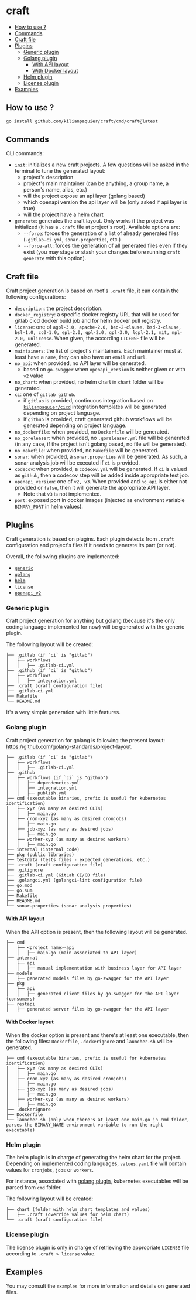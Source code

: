 # craft <!-- omit in toc -->

- [How to use ?](#how-to-use-)
- [Commands](#commands)
- [Craft file](#craft-file)
- [Plugins](#plugins)
  - [Generic plugin](#generic-plugin)
  - [Golang plugin](#golang-plugin)
    - [With API layout](#with-api-layout)
    - [With Docker layout](#with-docker-layout)
  - [Helm plugin](#helm-plugin)
  - [License plugin](#license-plugin)
- [Examples](#examples)

## How to use ?

```sh
go install github.com/kilianpaquier/craft/cmd/craft@latest
```

## Commands

CLI commands:

- `init`: initializes a new craft projects. A few questions will be asked in the terminal to tune the generated layout:
  - project's description
  - project's main maintainer (can be anything, a group name, a person's name, alias, etc.)
  - will the project expose an api layer (golang based)
  - which openapi version the api layer will be (only asked if api layer is true)
  - will the project have a helm chart
- `generate`: generates the craft layout. Only works if the project was initialized (it has a `.craft` file at project's root). Available options are:
  - `--force`: forces the generation of a list of already generated files (`.gitlab-ci.yml`, `sonar.properties`, etc.)
  - `--force-all`: forces the generation of all generated files even if they exist (you may stage or stash your changes before running `craft generate` with this option).

## Craft file

Craft project generation is based on root's `.craft` file, it can contain the following configurations:
- `description`: the project description.
- `docker_registry`: a specific docker registry URL that will be used for gitlab cicd docker build job and for helm docker pull registry.
- `license`: one of `agpl-3.0, apache-2.0, bsd-2-clause, bsd-3-clause, bsl-1.0, cc0-1.0, epl-2.0, gpl-2.0, gpl-3.0, lgpl-2.1, mit, mpl-2.0, unlicense`. When given, the according `LICENSE` file will be generated.
- `maintainers`: the list of project's maintainers. Each maintainer must at least have a `name`, they can also have an `email` and `url`.
- `no_api`: when provided, no API layer will be generated.
  - based on `go-swagger` when `openapi_version` is neither given or with `v2` value
- `no_chart`: when provided, no helm chart in `chart` folder will be generated.
- `ci`: one of `gitlab github`.
  - if `gitlab` is provided, continuous integration based on [`kilianpaquier/cicd`](https://gitlab.com/kilianpaquier/cicd) integration templates will be generated depending on project language.
  - if `github` is provided, craft generated github workflows will be generated depending on project language.
- `no_dockerfile`: when provided, no `Dockerfile` will be generated.
- `no_goreleaser`: when provided, no `.goreleaser.yml` file will be generated (in any case, if the project isn't golang based, no file will be generated).
- `no_makefile`: when provided, no `Makefile` will be generated.
- `sonar`: when provided, a `sonar.properties` will be generated. As such, a sonar analysis job will be executed if `ci` is provided.
- `codecov`: when provided, a `codecov.yml` will be generated. If `ci` is valued as `github`, then a codecov step will be added inside appropriate test job.
- `openapi_version`: one of `v2, v3`. When provided and `no_api` is either not provided or `false`, then it will generate the appropriate API layer.
  - Note that `v3` is not implemented.
- `port`: exposed port in docker images (injected as environment variable `BINARY_PORT` in helm values).

## Plugins

Craft generation is based on plugins. Each plugin detects from `.craft` configuration and project's files if it needs to generate its part (or not).

Overall, the following plugins are implemented:
- [`generic`](#generic-plugin)
- [`golang`](#golang-plugin)
- [`helm`](#helm-plugin)
- [`license`](#license-plugin)
- [`openapi_v2`](#with-api-layout)

### Generic plugin

Craft project generation for anything but golang (because it's the only coding language implemented for now) will be generated with the generic plugin.

The following layout will be created:

```tree
├── .gitlab (if `ci` is "gitlab")
│   ├── workflows
│   │   ├── .gitlab-ci.yml
├── .github (if `ci` is "github")
│   ├── workflows
│   │   ├── integration.yml
├── .craft (craft configuration file)
├── .gitlab-ci.yml
├── Makefile
└── README.md
```

It's a very simple generation with little features.

### Golang plugin

Craft project generation for golang is following the present layout: https://github.com/golang-standards/project-layout.

```tree
├── .gitlab (if `ci` is "gitlab")
│   ├── workflows
│   │   ├── .gitlab-ci.yml
├── .github
│   ├── workflows (if `ci` is "github")
│   │   ├── dependencies.yml
│   │   ├── integration.yml
│   │   ├── publish.yml
├── cmd (executable binaries, prefix is useful for kubernetes identification)
│   ├── xyz (as many as desired CLIs)
│   │   ├── main.go
│   ├── cron-xyz (as many as desired cronjobs)
│   │   ├── main.go
│   ├── job-xyz (as many as desired jobs)
│   │   ├── main.go
│   ├── worker-xyz (as many as desired workers)
│   │   ├── main.go
├── internal (internal code)
├── pkg (public libraries)
├── testdata (tests files - expected generations, etc.)
├── .craft (craft configuration file)
├── .gitignore
├── .gitlab-ci.yml (GitLab CI/CD file)
├── .golangci.yml (golangci-lint configuration file)
├── go.mod
├── go.sum
├── Makefile
├── README.md
└── sonar.properties (sonar analysis properties)
```

#### With API layout

When the API option is present, then the following layout will be generated.

```tree
├── cmd
│   ├── <project_name>-api
│   │   ├── main.go (main associated to API layer)
├── internal
│   ├── api
│   │   ├── manual implementation with business layer for API layer
├── models
│   ├── generated models files by go-swagger for the API layer
├── pkg
│   ├── api
│   │   ├── generated client files by go-swagger for the API layer (consumers)
├── restapi
│   ├── generated server files by go-swagger for the API layer
```

#### With Docker layout

When the docker option is present and there's at least one executable, then the following files: `Dockerfile`, `.dockerignore` and `launcher.sh` will be generated.

```tree
├── cmd (executable binaries, prefix is useful for kubernetes identification)
│   ├── xyz (as many as desired CLIs)
│   │   ├── main.go
│   ├── cron-xyz (as many as desired cronjobs)
│   │   ├── main.go
│   ├── job-xyz (as many as desired jobs)
│   │   ├── main.go
│   ├── worker-xyz (as many as desired workers)
│   │   ├── main.go
├── .dockerignore
├── Dockerfile
└── launcher.sh (only when there's at least one main.go in cmd folder, parses the BINARY_NAME environment variable to run the right executable)
```

### Helm plugin

The helm plugin is in charge of generating the helm chart for the project. Depending on implemented coding languages, `values.yaml` file will contain values for `cronjobs`, `jobs` or `workers`.

For instance, associated with [golang plugin](#golang-plugin), kubernetes executables will be parsed from `cmd` folder.

The following layout will be created:

```tree
├── chart (folder with helm chart templates and values)
│   ├── .craft (override values for helm chart)
└── .craft (craft configuration file)
```

### License plugin

The license plugin is only in charge of retrieving the appropriate `LICENSE` file according to `.craft > license` value.

## Examples

You may consult the `examples` for more information and details on generated files.